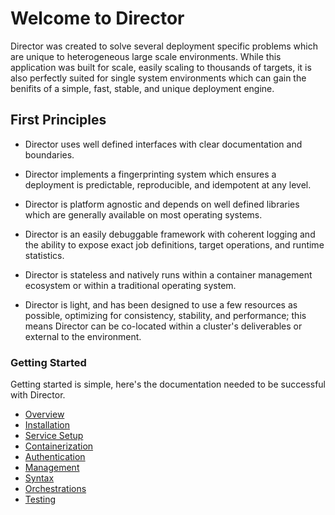 # Welcome to Director

Director was created to solve several deployment specific problems which are
unique to heterogeneous large scale environments. While this application was
built for scale, easily scaling to thousands of targets, it is also perfectly
suited for single system environments which can gain the benifits of a simple,
fast, stable, and unique deployment engine.

## First Principles

* Director uses well defined interfaces with clear documentation and
  boundaries.

* Director implements a fingerprinting system which ensures a deployment is
  predictable, reproducible, and idempotent at any level.

* Director is platform agnostic and depends on well defined libraries which
  are generally available on most operating systems.

* Director is an easily debuggable framework with coherent logging and the
  ability to expose exact job definitions, target operations, and runtime
  statistics.

* Director is stateless and natively runs within a container management
  ecosystem or within a traditional operating system.

* Director is light, and has been designed to use a few resources as possible,
  optimizing for consistency, stability, and performance; this means Director can
  be co-located within a cluster's deliverables or external to the environment.

### Getting Started

Getting started is simple, here's the documentation needed to be successful
with Director.

* [Overview](overview.md)
* [Installation](installation.md)
* [Service Setup](service-setup.md)
* [Containerization](containerization.md)
* [Authentication](authentication.md)
* [Management](management.md)
* [Syntax](syntax.md)
* [Orchestrations](orchestrations.md)
* [Testing](testing.md)

